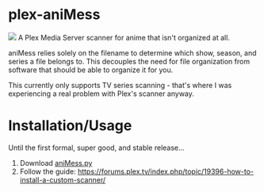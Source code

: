 # plex-aniMess
![](https://travis-ci.org/mark-ignacio/plex-aniMess.svg?branch=master)
A Plex Media Server scanner for anime that isn't organized at all.

aniMess relies solely on the filename to determine which show, season, and series a file belongs to. This decouples the 
need for file organization from software that should be able to organize it for you.

This currently only supports TV series scanning - that's where I was experiencing a real problem with Plex's scanner 
anyway.


# Installation/Usage

Until the first formal, super good, and stable release...

1. Download [aniMess.py](https://raw.githubusercontent.com/mark-ignacio/plex-aniMess/master/aniMess.py)
2. Follow the guide: https://forums.plex.tv/index.php/topic/19396-how-to-install-a-custom-scanner/
